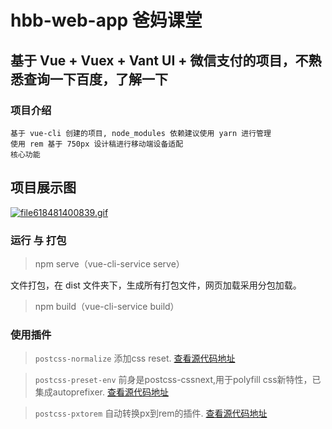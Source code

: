 # hbb-web-app 爸妈课堂

## 基于 Vue + Vuex + Vant UI + 微信支付的项目，不熟悉查询一下百度，了解一下

### 项目介绍

```
基于 vue-cli 创建的项目, node_modules 依赖建议使用 yarn 进行管理
使用 rem 基于 750px 设计稿进行移动端设备适配
核心功能
```

## 项目展示图

[![file618481400839.gif](https://i.postimg.cc/HHWHgY0v/file618481400839.gif)](https://postimg.cc/yWFfB2BN)

### 运行 与 打包

> npm serve（vue-cli-service serve）

文件打包，在 dist 文件夹下，生成所有打包文件，网页加载采用分包加载。

> npm build（vue-cli-service build）

### 使用插件

> `postcss-normalize` 添加css reset. [查看源代码地址](https://github.com/csstools/postcss-normalize)

> `postcss-preset-env` 前身是postcss-cssnext,用于polyfill css新特性，已集成autoprefixer. [查看源代码地址](https://github.com/csstools/postcss-preset-env)

> `postcss-pxtorem` 自动转换px到rem的插件. [查看源代码地址](https://github.com/cuth/postcss-pxtorem)

